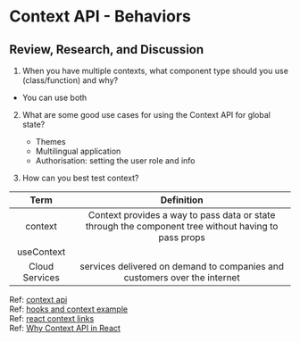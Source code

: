 # Context API - Behaviors  

## Review, Research, and Discussion  

1. When you have multiple contexts, what component type should you use (class/function) and why?  
  - You can use both
2. What are some good use cases for using the Context API for global state?  
   - Themes
   - Multilingual application  
   - Authorisation: setting the user role and info  

3. How can you best test context?  

Term                 | Definition   | 
| :-------------:    | :----------: | 
| context            | Context provides a way to pass data or state through the component tree without having to pass props | 
| useContext         |  | 
| Cloud Services     | services delivered on demand to companies and customers over the internet |  

Ref: [context api](https://reactjs.org/docs/context.html)  
Ref: [hooks and context example](https://medium.com/swlh/snackbars-in-react-an-exercise-in-hooks-and-context-299b43fd2a2b)  
Ref: [react context links](https://github.com/diegohaz/awesome-react-context)  
Ref: [Why Context API in React](https://blog.bitsrc.io/why-you-should-consider-the-new-context-api-in-react-a-deep-dive-d588b66c57b5)